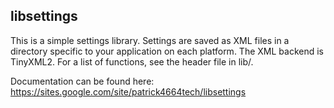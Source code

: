 ## libsettings

This is a simple settings library. Settings are saved as XML files in a directory specific to your application on each platform. The XML backend is TinyXML2.  For a list of functions, see the header file in lib/.

Documentation can be found here: https://sites.google.com/site/patrick4664tech/libsettings
